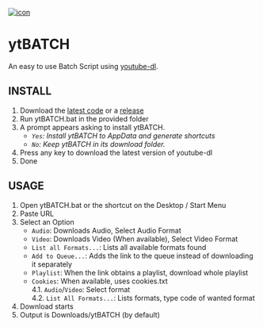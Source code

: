 [![icon](https://github.com/eppic/ytBATCH/blob/main/bin/256.ico)](https://github.com/eppic/ytBATCH)
# ytBATCH
An easy to use Batch Script using [youtube-dl](https://github.com/ytdl-org/youtube-dl).  

## INSTALL
1. Download the [latest code](https://github.com/eppic/ytBATCH/archive/refs/heads/main.zip) or a [release](https://github.com/eppic/ytBATCH/releases)  
2. Run ytBATCH.bat in the provided folder  
3. A prompt appears asking to install ytBATCH.  
   - *`Yes`: Install ytBATCH to AppData and generate shortcuts*  
   - *`No`: Keep ytBATCH in its download folder.*  
4. Press any key to download the latest version of youtube-dl  
5. Done  

## USAGE
1. Open ytBATCH.bat or the shortcut on the Desktop / Start Menu  
2. Paste URL  
3. Select an Option  
   - `Audio`: Downloads Audio, Select Audio Format  
   - `Video`: Downloads Video (When available), Select Video Format  
   - `List all Formats...`: Lists all available formats found
   - `Add to Queue...`: Adds the link to the queue instead of downloading it separately
   - `Playlist`: When the link obtains a playlist, download whole playlist
   - `Cookies`: When available, uses cookies.txt  
4.1. `Audio`/`Video`: Select format  
4.2. `List All Formats...`: Lists formats, type code of wanted format  
5. Download starts
6. Output is Downloads/ytBATCH (by default)


